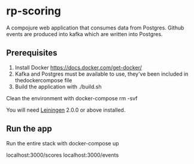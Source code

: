 # rp-scoring

A compojure web application that consumes data from Postgres. Github events are produced into kafka which are written into Postgres.

## Prerequisites

1. Install Docker https://docs.docker.com/get-docker/
2. Kafka and Postgres must be available to use, they've been included in thedockercompose file
3. Build the application with ./build.sh

Clean the environment with
docker-compose rm -svf

You will need [Leiningen][] 2.0.0 or above installed.

## Run the app

 Run the entire stack with docker-compose up

localhost:3000/scores
localhost:3000/events

[leiningen]: https://github.com/technomancy/leiningen


